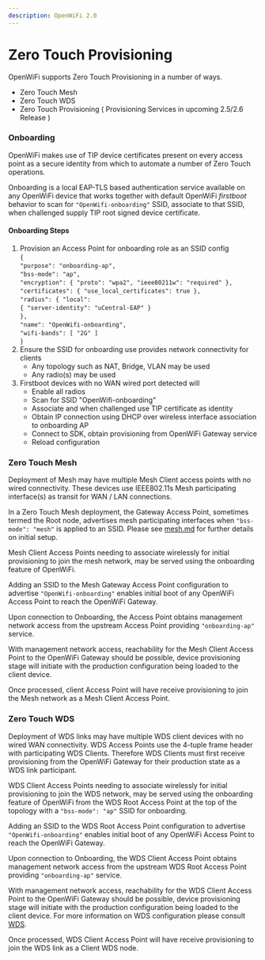 ```yaml
---
description: OpenWiFi 2.0
---
```


# Zero Touch Provisioning

OpenWiFi supports Zero Touch Provisioning in a number of ways.&#x20;

* Zero Touch Mesh
* Zero Touch WDS
* Zero Touch Provisioning ( Provisioning Services in upcoming 2.5/2.6 Release )

### Onboarding&#x20;

OpenWiFi makes use of TIP device certificates present on every access point as a secure identity from which to automate a number of Zero Touch operations.&#x20;

Onboarding is a local EAP-TLS based authentication service available on any OpenWiFi device that works together with default OpenWiFi _firstboot_ behavior to scan for `"OpenWifi-onboarding"` SSID, associate to that SSID, when challenged supply TIP root signed device certificate.&#x20;

#### Onboarding Steps

1. Provision an Access Point for onboarding role as an SSID config\
   `{` \
   &#x20;  `"purpose": "onboarding-ap",` \
   &#x20;  `"bss-mode": "ap",` \
   &#x20;  `"encryption": { "proto": "wpa2", "ieee80211w": "required" },`    \
   &#x20;  `"certificates": { "use_local_certificates": true },` \
   &#x20;  `"radius": { "local":` \
   &#x20;            `{ "server-identity": "uCentral-EAP" }` \
   &#x20;            `},` \
   &#x20;   `"name": "OpenWifi-onboarding",` \
   &#x20;   `"wifi-bands": [ "2G" ]` \
   `}`
2. Ensure the SSID for onboarding use provides network connectivity for clients
   * Any topology such as NAT, Bridge, VLAN may be used
   * Any radio(s) may be used
3. Firstboot devices with no WAN wired port detected will
   * Enable all radios
   * Scan for SSID "OpenWifi-onboarding"
   * Associate and when challenged use TIP certificate as identity
   * Obtain IP connection using DHCP over wireless interface association to onboarding AP
   * Connect to SDK, obtain provisioning from OpenWiFi Gateway service
   * Reload configuration&#x20;

### Zero Touch Mesh

Deployment of Mesh may have multiple Mesh Client access points with no wired connectivity. These devices use IEEE802.11s Mesh participating interface(s) as transit for WAN / LAN connections.&#x20;

In a Zero Touch Mesh deployment, the Gateway Access Point, sometimes termed the Root node, advertises mesh participating interfaces when `"bss-mode": "mesh"` is applied to an SSID. Please see [mesh.md](mesh.md "mention") for further details on initial setup.

Mesh Client Access Points needing to associate wirelessly for initial provisioning to join the mesh network, may be served using the onboarding feature of OpenWiFi. &#x20;

Adding an SSID to the Mesh Gateway Access Point configuration to advertise `"OpenWifi-onboarding"` enables initial boot of any OpenWiFi Access Point to reach the OpenWiFi Gateway.&#x20;

Upon connection to Onboarding, the Access Point obtains management network access from the upstream Access Point providing `"onboarding-ap"` service.&#x20;

With management network access, reachability for the Mesh Client Access Point to the OpenWiFi Gateway should be possible, device provisioning stage will initiate with the production configuration being loaded to the client device.&#x20;

Once processed, client Access Point will have receive provisioning to join the Mesh network as a Mesh Client Access Point.&#x20;

### Zero Touch WDS&#x20;

Deployment of WDS links may have multiple WDS client devices with no wired WAN connectivity. WDS Access Points use the 4-tuple frame header with participating WDS Clients. Therefore WDS Clients must first receive provisioning from the OpenWiFi Gateway for their production state as a WDS link participant.&#x20;

WDS Client Access Points needing to associate wirelessly for initial provisioning to join the WDS network, may be served using the onboarding feature of OpenWiFi from the WDS Root Access Point at the top of the topology with a `"bss-mode": "ap"` SSID for onboarding. &#x20;

Adding an SSID to the WDS Root Access Point configuration to advertise `"OpenWifi-onboarding"` enables initial boot of any OpenWiFi Access Point to reach the OpenWiFi Gateway.&#x20;

Upon connection to Onboarding, the WDS Client Access Point obtains management network access from the upstream WDS Root Access Point providing `"onboarding-ap"` service.&#x20;

With management network access, reachability for the WDS Client Access Point to the OpenWiFi Gateway should be possible, device provisioning stage will initiate with the production configuration being loaded to the client device. For more information on WDS configuration please consult [WDS](wds-topologies.md).

Once processed, WDS Client Access Point will have receive provisioning to join the WDS link as a Client WDS node.&#x20;

###
